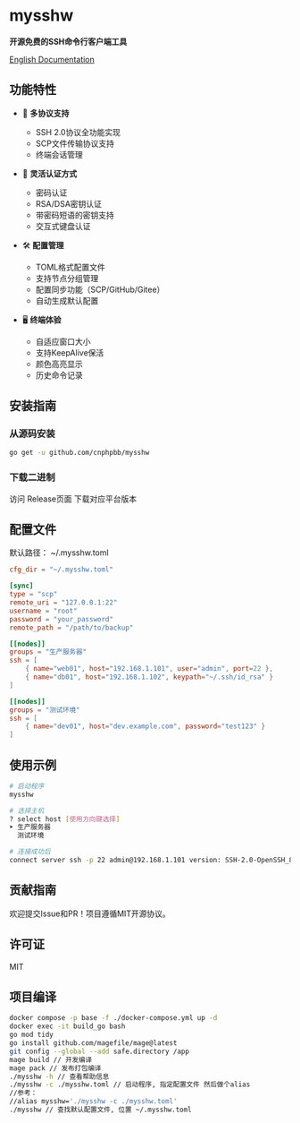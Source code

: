 # mysshw

**开源免费的SSH命令行客户端工具**

[English Documentation](readme.md)

## 功能特性

- 🚀 **多协议支持**
  - SSH 2.0协议全功能实现
  - SCP文件传输协议支持
  - 终端会话管理
  
- 🔑 **灵活认证方式**
  - 密码认证
  - RSA/DSA密钥认证
  - 带密码短语的密钥支持
  - 交互式键盘认证

- 🛠 **配置管理**
  - TOML格式配置文件
  - 支持节点分组管理
  - 配置同步功能（SCP/GitHub/Gitee）
  - 自动生成默认配置

- 🖥 **终端体验**
  - 自适应窗口大小
  - 支持KeepAlive保活
  - 颜色高亮显示
  - 历史命令记录

## 安装指南

### 从源码安装
```bash
go get -u github.com/cnphpbb/mysshw
```
### 下载二进制
访问 Release页面 下载对应平台版本

## 配置文件
默认路径： ~/.mysshw.toml

```toml
cfg_dir = "~/.mysshw.toml"

[sync]
type = "scp"
remote_uri = "127.0.0.1:22"
username = "root"
password = "your_password"
remote_path = "/path/to/backup"

[[nodes]]
groups = "生产服务器"
ssh = [
    { name="web01", host="192.168.1.101", user="admin", port=22 },
    { name="db01", host="192.168.1.102", keypath="~/.ssh/id_rsa" }
]

[[nodes]]
groups = "测试环境"
ssh = [
    { name="dev01", host="dev.example.com", password="test123" }
]
 ```

## 使用示例
```bash
# 启动程序
mysshw

# 选择主机
? select host [使用方向键选择]
➤ 生产服务器
  测试环境

# 连接成功后
connect server ssh -p 22 admin@192.168.1.101 version: SSH-2.0-OpenSSH_8.2p1
 ```
## 贡献指南
欢迎提交Issue和PR！项目遵循MIT开源协议。

## 许可证
MIT


## 项目编译

```bash
docker compose -p base -f ./docker-compose.yml up -d
docker exec -it build_go bash
go mod tidy
go install github.com/magefile/mage@latest
git config --global --add safe.directory /app
mage build // 开发编译
mage pack // 发布打包编译
./mysshw -h // 查看帮助信息
./mysshw -c ./mysshw.toml // 启动程序, 指定配置文件 然后做个alias
//参考：
//alias mysshw='./mysshw -c ./mysshw.toml'
./mysshw // 查找默认配置文件, 位置 ~/.mysshw.toml
```